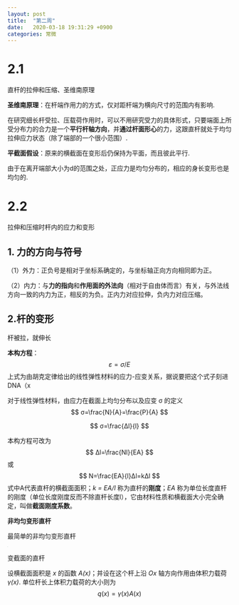 ```yaml
---
layout: post
title:  "第二周"
date:   2020-03-18 19:31:29 +0900
categories: 常微
---
```

# 2.1

直杆的拉伸和压缩、圣维南原理



**圣维南原理**：在杆端作用力的方式，仅对距杆端为横向尺寸的范围内有影响. 

在研究细长杆受拉、压载荷作用时，可以不用研究受力的具体形式，只要端面上所受分布力的合力是一个**平行杆轴方向**，并**通过杆面形心**的力，这跟直杆就处于均匀拉伸应力状态（除了端部的一个很小范围）. 

**平截面假设**：原来的横截面在变形后仍保持为平面，而且彼此平行. 

由于在离开端部大小为d的范围之处，正应力是均匀分布的，相应的身长变形也是均匀的. 

# 2.2

拉伸和压缩时杆内的应力和变形



## 1. 力的方向与符号

（1）外力：正负号是相对于坐标系确定的，与坐标轴正向方向相同即为正。

（2）内力：与**力的指向**和**作用面的外法向**（相对于自由体而言）有关，与外法线方向一致的内力为正，相反的为负。正内力对应拉伸，负内力对应压缩。



## 2.杆的变形

杆被拉，就伸长

**本构方程**：
$$
ε=σ/E
$$
上式为由胡克定律给出的线性弹性材料的应力-应变关系，据说要把这个式子刻进DNA（x

对于线性弹性材料，由应力在截面上均匀分布以及应变 σ 的定义
$$
σ=\frac{N}{A}=\frac{P}{A}
$$

$$
σ=\frac{Δl}{l}
$$

本构方程可改为
$$
Δl=\frac{Nl}{EA}
$$
或
$$
N=\frac{EA}{l}Δl=kΔl
$$
式中A代表直杆的横截面面积；*k = EA/l* 称为直杆的**刚度**；*EA* 称为单位长度直杆的刚度（单位长度刚度反而不除直杆长度l），它由材料性质和横截面大小完全确定，叫做**截面刚度系数**。

**非均匀变形直杆**

最简单的非均匀变形直杆

<img src="C:\002_workspace\006_Github\SnowBowlZ.GitHub.io\_posts\素材\常微第二周\2.2-1.jpg" style="zoom:7%;" />

变截面的直杆

设横截面面积是 *x* 的函数 *A(x)*；并设在这个杆上沿 *Ox* 轴方向作用由体积力载荷 *γ(x)*. 单位杆长上体积力载荷的大小则为
$$
q(x)=γ(x)A(x)
$$
